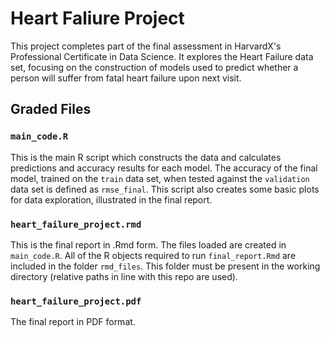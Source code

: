 # Heart Faliure Project

This project completes part of the final assessment in HarvardX's Professional Certificate in Data Science. It explores the Heart Failure data set, focusing on the construction of models used to predict whether a person will suffer from fatal heart failure upon next visit.


## Graded Files

### `main_code.R`
This is the main R script which constructs the data and calculates predictions and accuracy results for each model. The accuracy of the final model, trained on the `train` data set, when tested against the `validation` data set is defined as `rmse_final`. This script also creates some basic plots for data exploration, illustrated in the final report. 

### `heart_failure_project.rmd`
This is the final report in .Rmd form. The files loaded are created in `main_code.R`. All of the R objects required to run `final_report.Rmd` are included in the folder `rmd_files`.  This folder must be present in the working directory (relative paths in line with this repo are used).

### `heart_failure_project.pdf`
The final report in PDF format.

